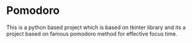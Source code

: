 # Pomodoro
This is a python based project which is based on tkinter library and its a project based on famous pomodoro method for effective focus time.
